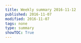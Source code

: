 ```yaml
---
title: Weekly summary 2016-11-12
published: 2016-11-07
modified: 2016-11-07
tags: none
type: summary
showTOC: True
---
```

